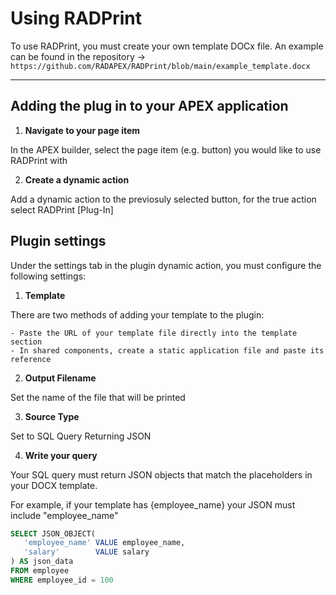 # Using RADPrint

To use RADPrint, you must create your own template DOCx file. An example can be found in the repository -> `https://github.com/RADAPEX/RADPrint/blob/main/example_template.docx`

---

## Adding the plug in to your APEX application

1. **Navigate to your page item**

In the APEX builder, select the page item (e.g. button) you would like to use RADPrint with

2. **Create a dynamic action**

Add a dynamic action to the previosuly selected button, for the true action select RADPrint [Plug-In]
 
## Plugin settings

Under the settings tab in the plugin dynamic action, you must configure the following settings:

1. **Template**

There are two methods of adding your template to the plugin:

    - Paste the URL of your template file directly into the template section
    - In shared components, create a static application file and paste its reference

2. **Output Filename**

Set the name of the file that will be printed

3. **Source Type**

Set to SQL Query Returning JSON

4. **Write your query**
 
Your SQL query must return JSON objects that match the placeholders in your DOCX template.

For example, if your template has {employee_name} your JSON must include "employee_name"

```sql
SELECT JSON_OBJECT(
   'employee_name' VALUE employee_name,
   'salary'        VALUE salary
) AS json_data
FROM employee
WHERE employee_id = 100
```